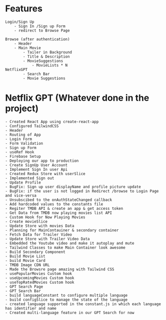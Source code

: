 # Features
    Login/Sign Up
        - Sign In /Sign up Form
        - redirect to Browse Page

    Browse (after authentication)
        - Header
        - Main Movie
            - Tailer in Background
            - Title & Description
            - MovieSuggestions
                - MovieLists * N
    NetflixGPT
            - Search Bar
            - Movie Suggestions

# Netflix GPT (Whatever done in the project)
    - Created React App using create-react-app
    - Configured TailwindCSS
    - Header
    - Routing of App
    - Login Form
    - Form Validation
    - Sign up Form
    - useRef Hook
    - Firebase Setup
    - Deploying our app to production
    - Create SignUp User Account
    - Implement Sign In user Api
    - Created Redux Store with userSlice
    - Implemented Sign out
    - Update Profile
    - BugFix: Sign up user displayName and profile picture update
    - BugFix: if the user is not logged in Redirect /browse to Login Page and vice-versa
    - Unsubscibed to the onAuthStateChanged callback
    - Add hardcoded values to the constants file
    - Regiter TMDB API & create an app & get access token
    - Get Data from TMDB now playing movies list API
    - Custom Hook for Now Playing Movies
    - Create movieSlice
    - Update Store with movies Data
    - Planning for MainContauiner & secondary container
    - Fetch Data for Trailer Video
    - Update Store with Trailer Video Data
    - Embedded the Youtube video and make it autoplay and mute
    - Tailwind Classes to make Main Container look awesome
    - Build Secondary Component
    - Build Movie List
    - build Movie Card
    - TMDB Image CDN URL
    - Made the Browsre page amazing with Tailwind CSS
    - usePopularMovies Custom hook
    - useUpcomingMovies Custom hook
    - useTopRatedMovies Custom hook
    - GPT Search Page
    - GPT Search Bar
    - build languageConstant to configure multiple language 
    - build configSlice to manage the state of the language 
    - created language supported in the constant.js in which each language has identifier and name
    - Created multi-language feature in our GPT Search for now
    
    

